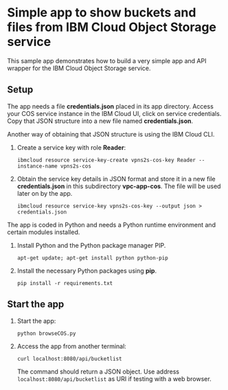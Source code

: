 # Simple app to show buckets and files from IBM Cloud Object Storage service

This sample app demonstrates how to build a very simple app and API wrapper for the IBM Cloud Object Storage service.

## Setup
The app needs a file **credentials.json** placed in its app directory. Access your COS service instance in the IBM Cloud UI, click on service credentials. Copy that JSON structure into a new file named **credentials.json**.

Another way of obtaining that JSON structure is using the IBM Cloud CLI.
1. Create a service key with role **Reader**:
   ```
   ibmcloud resource service-key-create vpns2s-cos-key Reader --instance-name vpns2s-cos
   ```
  
2. Obtain the service key details in JSON format and store it in a new file **credentials.json** in this subdirectory **vpc-app-cos**. The file will be used later on by the app.
   ```
   ibmcloud resource service-key vpns2s-cos-key --output json > credentials.json
   ```

The app is coded in Python and needs a Python runtime environment and certain modules installed.
1. Install Python and the Python package manager PIP.
   ```
   apt-get update; apt-get install python python-pip
   ```
2. Install the necessary Python packages using **pip**.
   ```
   pip install -r requirements.txt
   ```

## Start the app
   
1. Start the app:
   ```
   python browseCOS.py
   ```
2. Access the app from another terminal:
   ```
   curl localhost:8080/api/bucketlist
   ```
   The command should return a JSON object. Use address `localhost:8080/api/bucketlist` as URI if testing with a web browser.
